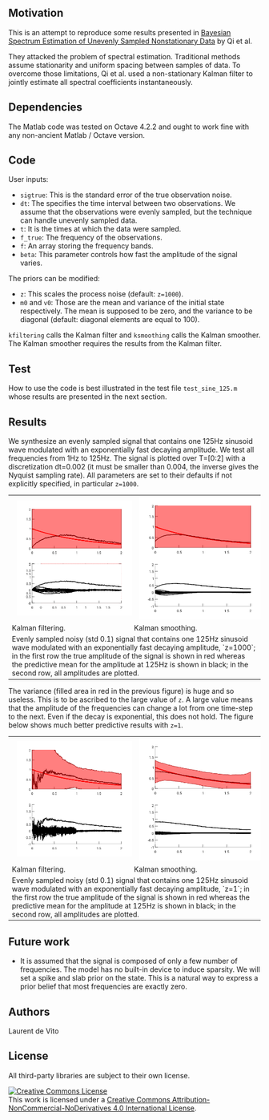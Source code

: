 ## Motivation
This is an attempt to reproduce some results presented in
[Bayesian Spectrum Estimation of Unevenly Sampled Nonstationary Data](https://affect.media.mit.edu/pdfs/02.qi-minka-picard.pdf)
by Qi et al.

They attacked the problem of spectral estimation.
Traditional methods assume stationarity and uniform spacing
between samples of data.
To overcome those limitations, Qi et al.
used a non-stationary Kalman filter
to jointly estimate all spectral coefficients instantaneously.


## Dependencies
The Matlab code was tested on Octave 4.2.2 and ought to work fine with
any non-ancient Matlab / Octave version.

## Code
User inputs:

* `sigtrue`: This is the standard error of the true observation noise.
* `dt`: The specifies the time interval between two observations.
We assume that the observations were evenly sampled, but the technique
can handle unevenly sampled data.
* `t`: It is the times at which the data were sampled.
* `f_true`: The frequency of the observations.
* `f`: An array storing the frequency bands.
* `beta`: This parameter controls how fast the amplitude of the signal varies.

The priors can be modified:

* `z`: This scales the process noise (default: `z=1000`).
* `m0` and `v0`: Those are the mean and variance of the initial state respectively.
The mean is supposed to be zero, and the variance to be diagonal (default: diagonal
elements are equal to 100).

`kfiltering` calls the Kalman filter and `ksmoothing` calls the Kalman smoother.
The Kalman smoother requires the results from the Kalman filter.

## Test

How to use the code is best illustrated in the test file `test_sine_125.m` whose results are presented in the next section.

## Results
We synthesize an evenly sampled signal that contains one 125Hz sinusoid wave modulated
with an exponentially fast decaying amplitude.
We test all frequencies from 1Hz to 125Hz. The signal is plotted over T=[0:2]
with a discretization dt=0.002 (it must be smaller than 0.004, the inverse gives the Nyquist sampling rate).
All parameters are set to their defaults if not explicitly specified, in particular `z=1000`.

<table>
  <tr>
    <td><img src="test_noisy_sine_125_z_1000_filtering.png" width="400" hspace="10" /></td>
    <td><img src="test_noisy_sine_125_z_1000_smoothing.png" width="400" hspace="10" /></td>
  </tr>
  <tr>
    <td>Kalman filtering.</td>
    <td>Kalman smoothing.</td>
  </tr>
  <tr>
    <td colspan="2">Evenly sampled noisy (std 0.1) signal that contains one 125Hz sinusoid wave modulated with an exponentially fast decaying amplitude, `z=1000`; in the first row  the true amplitude of the signal is shown in red whereas the predictive mean for the amplitude at 125Hz is shown in black; in the second row, all amplitudes are plotted.  </td>
  </tr>
</table>

The variance (filled area in red in the previous figure) is huge and so useless. This is to be ascribed to the large value of `z`.
A large value means that the amplitude of the frequencies can change a lot from one time-step to the next. Even if the
decay is exponential, this does not hold. The figure below shows much better predictive results with `z=1`.

<table>
  <tr>
    <td><img src="test_noisy_sine_125_z_1_filtering.png" width="400" hspace="10" /></td>
    <td><img src="test_noisy_sine_125_z_1_smoothing.png" width="400" hspace="10" /></td>
  </tr>
  <tr>
    <td>Kalman filtering.</td>
    <td>Kalman smoothing.</td>
  </tr>
  <tr>
    <td colspan="2">Evenly sampled noisy (std 0.1) signal that contains one 125Hz sinusoid wave modulated with an exponentially fast decaying amplitude, `z=1`; in the first row  the true amplitude of the signal is shown in red whereas the predictive mean for the amplitude at 125Hz is shown in black; in the second row, all amplitudes are plotted.</td>
  </tr>
</table>

## Future work
* It is assumed that the signal is composed of only a few number of frequencies.
The model has no built-in device to induce sparsity. We will set a spike and slab prior
on the state. This is a natural way to express a prior belief that most
frequencies are exactly zero.

## Authors
Laurent de Vito

## License
All third-party libraries are subject to their own license.

<a rel="license" href="http://creativecommons.org/licenses/by-nc-nd/4.0/"><img alt="Creative Commons License" style="border-width:0" src="https://i.creativecommons.org/l/by-nc-nd/4.0/88x31.png" /></a><br />This work is licensed under a <a rel="license" href="http://creativecommons.org/licenses/by-nc-nd/4.0/">Creative Commons Attribution-NonCommercial-NoDerivatives 4.0 International License</a>.
